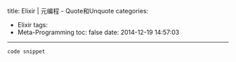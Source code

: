 title: Elixir | 元编程 - Quote和Unquote
categories:
  - Elixir
tags:
  - Meta-Programming
toc: false
date: 2014-12-19 14:57:03
---
``` [language] [title] [url] [link text]
code snippet
```